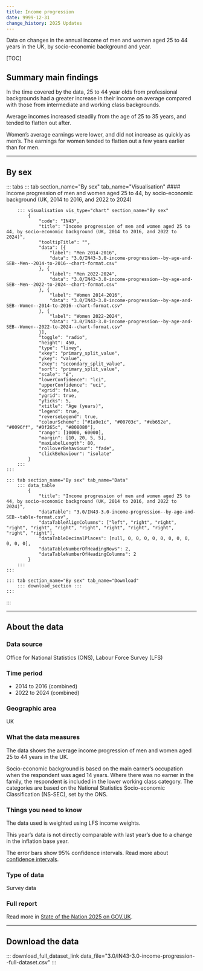 ```yaml
---
title: Income progression
date: 9999-12-31
change_history: 2025 Updates
---
```


Data on changes in the annual income of men and women aged 25 to 44 years in the UK, by socio-economic background and year.

[TOC]

## Summary main findings

In the time covered by the data, 25 to 44 year olds from professional backgrounds had a greater increase in their income on average compared with those from intermediate and working class backgrounds.

Average incomes increased steadily from the age of 25 to 35 years, and tended to flatten out after. 

Women’s average earnings were lower, and did not increase as quickly as men’s. The earnings for women tended to flatten out a few years earlier than for men.

---

## By sex

::: tabs
    ::: tab section_name="By sex" tab_name="Visualisation"
        #### Income progression of men and women aged 25 to 44, by socio-economic background (UK, 2014 to 2016, and 2022 to 2024)

        ::: visualisation vis_type="chart" section_name="By sex"
            {
                "code": "IN43",
                "title": "Income progression of men and women aged 25 to 44, by socio-economic background (UK, 2014 to 2016, and 2022 to 2024)",
                "tooltipTitle": "",
                "data": [{
                    "label": "Men 2014-2016",
                    "data": "3.0/IN43-3.0-income-progression--by-age-and-SEB--Men--2014-to-2016--chart-format.csv"
                }, {
                    "label": "Men 2022-2024",
                    "data": "3.0/IN43-3.0-income-progression--by-age-and-SEB--Men--2022-to-2024--chart-format.csv"
                }, {
                    "label": "Women 2014-2016",
                    "data": "3.0/IN43-3.0-income-progression--by-age-and-SEB--Women--2014-to-2016--chart-format.csv"
                }, {
                    "label": "Women 2022-2024",
                    "data": "3.0/IN43-3.0-income-progression--by-age-and-SEB--Women--2022-to-2024--chart-format.csv"
                }],
                "toggle": "radio",
                "height": 450,
                "type": "liney",
                "xkey": "primary_split_value",
                "ykey": "value",
                "zkey": "secondary_split_value",
                "sort": "primary_split_value",
                "scale": "£",
                "lowerConfidence": "lci",
                "upperConfidence": "uci",
                "xgrid": false,
                "ygrid": true,
                "yticks": 5,
                "xtitle": "Age (years)",
                "legend": true,
                "reverseLegend": true,
                "colourScheme": ["#1a9e1c", "#00703c", "#eb652e", "#0096ff", "#0f265c", "#808080"],
                "range": [10000, 60000],
                "margin": [10, 20, 5, 5],
                "maxLabelLength": 80,
                "rolloverBehaviour": "fade",
                "clickBehaviour": "isolate"
            }
        :::
    :::

    ::: tab section_name="By sex" tab_name="Data"
        ::: data_table
            {
                "title": "Income progression of men and women aged 25 to 44, by socio-economic background (UK, 2014 to 2016, and 2022 to 2024)",
                "dataTable": "3.0/IN43-3.0-income-progression--by-age-and-SEB--table-format.csv",
                "dataTableAlignColumns": ["left", "right", "right", "right", "right", "right", "right", "right", "right", "right", "right", "right"],
                "dataTableDecimalPlaces": [null, 0, 0, 0, 0, 0, 0, 0, 0, 0, 0, 0],
                "dataTableNumberOfHeadingRows": 2,
                "dataTableNumberOfHeadingColumns": 2
            }
        :::
    :::

    ::: tab section_name="By sex" tab_name="Download"
        ::: download_section :::
    :::
:::

---

## About the data

### Data source
Office for National Statistics (ONS), Labour Force Survey (LFS)

### Time period
* 2014 to 2016 (combined)
* 2022 to 2024 (combined)

### Geographic area
UK

### What the data measures
The data shows the average income progression of men and women aged 25 to 44 years in the UK.

Socio-economic background is based on the main earner’s occupation when the respondent was aged 14 years. Where there was no earner in the family, the respondent is included in the lower working class category. The categories are based on the National Statistics Socio-economic Classification (NS-SEC), set by the ONS.

### Things you need to know
The data used is weighted using LFS income weights.

This year’s data is not directly comparable with last year’s due to a change in the inflation base year.

The error bars show 95% confidence intervals. Read more about [confidence intervals](/about-our-analysis#confidence-intervals).

### Type of data
Survey data

### Full report
Read more in [State of the Nation 2025 on GOV.UK]().

---

## Download the data

::: download_full_dataset_link data_file="3.0/IN43-3.0-income-progression--full-dataset.csv" :::
